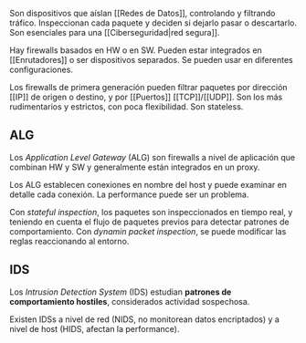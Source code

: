 Son dispositivos que aíslan [[Redes de Datos]], controlando y filtrando tráfico. Inspeccionan cada paquete y deciden si dejarlo pasar o descartarlo. Son esenciales para una [[Ciberseguridad|red segura]].

Hay firewalls basados en HW o en SW. Pueden estar integrados en [[Enrutadores]] o ser dispositivos separados. Se pueden usar en diferentes configuraciones.

Los firewalls de primera generación pueden filtrar paquetes por dirección [[IP]] de origen o destino, y por [[Puertos]] [[TCP]]/[[UDP]]. Son los más rudimentarios y estrictos, con poca flexibilidad. Son stateless.

## ALG

Los *Application Level Gateway* (ALG) son firewalls a nivel de aplicación que combinan HW y SW y generalmente están integrados en un proxy.

Los ALG establecen conexiones en nombre del host y puede examinar en detalle cada conexión. La performance puede ser un problema.

Con *stateful inspection*, los paquetes son inspeccionados en tiempo real, y teniendo en cuenta el flujo de paquetes previos para detectar patrones de comportamiento. Con *dynamin packet inspection*, se puede modificar las reglas reaccionando al entorno.

## IDS

Los *Intrusion Detection System* (IDS) estudian **patrones de comportamiento hostiles**, considerados actividad sospechosa.

Existen IDSs a nivel de red (NIDS, no monitorean datos encriptados) y a nivel de host (HIDS, afectan la performance).
